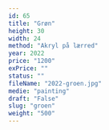```yaml
---
id: 65
title: "Grøn"
height: 30
width: 24
method: "Akryl på lærred"
year: 2022
price: "1200"
exPrice: ""
status: ""
fileName: "2022-groen.jpg"
medie: "painting"
draft: "False"
slug: "groen"
weight: "500"
---
```

